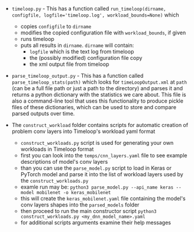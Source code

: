 * `timeloop.py` - This has a function called `run_timeloop(dirname, configfile, logfile='timeloop.log', workload_bounds=None)` which
    * copies `configfile` to `dirname`
    * modifies the copied configuration file with `workload_bounds`, if given
    * runs timeloop
    * puts all results in `dirname`. `dirname` will contain:
        * `logfile` which is the text log from timeloop
        * the (possibly modified) configuration file copy
        * the xml output file from timeloop

* `parse_timeloop_output.py` - This has a function called `parse_timeloop_stats(path)` which looks for `timeLoopOutput.xml` at `path` (can be a full file path or just a path to the directory) and parses it and returns a python dictionary with the statistics we care about.
This file is also a command-line tool that uses this functionality to produce pickle files of these dictionaries, which can be used to store and compare parsed outputs over time.

* The `construct_workload` folder contains scripts for automatic creation of problem conv layers into Timeloop's workload yaml format
    - `construct_workloads.py` script is used for generating your own workloads in Timeloop format
    - first you can look into the `temps/cnn_layers.yaml` file to see example descriptions of model's conv layers
    - than you can use the `parse_model.py` script to load in Keras or PyTorch model and parse it into the list of workload layers used by the `construct_workloads.py`
    - examle run may be: `python3 parse_model.py --api_name keras --model mobilenet -o keras_mobilenet`
    - this will create the `keras_mobilenet.yaml` file containing the model's conv layers shapes into the `parsed_models` folder
    - then proceed to run the main constructor script `python3 construct_workloads.py <my_dnn_model_name>.yaml`
    - for additional scripts arguments examine their help messages